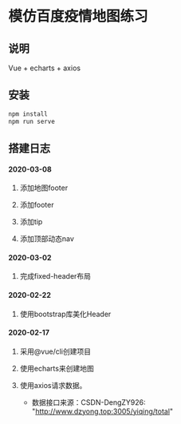 # 模仿百度疫情地图练习

## 说明

Vue + echarts + axios

## 安装

```bash
npm install
npm run serve
```

## 搭建日志

#### 2020-03-08

1. 添加地图footer

2. 添加footer

3. 添加tip

4. 添加顶部动态nav

#### 2020-03-02

1. 完成fixed-header布局

#### 2020-02-22

1. 使用bootstrap库美化Header

#### 2020-02-17

1. 采用@vue/cli创建项目

2. 使用echarts来创建地图

3. 使用axios请求数据。
    
    - 数据接口来源：CSDN-DengZY926: "http://www.dzyong.top:3005/yiqing/total"
